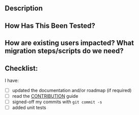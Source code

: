 ## Description


## How Has This Been Tested?
<!--- Please describe in detail how you tested your changes. -->
<!--- Include details of your testing environment, and the tests you ran to -->
<!--- see how your change affects other areas of the code, etc. -->


## How are existing users impacted? What migration steps/scripts do we need?


## Checklist:

I have:

- [ ] updated the documentation and/or roadmap (if required)
- [ ] read the [CONTRIBUTION](https://github.com/openfaas/faas/blob/master/CONTRIBUTING.md) guide
- [ ] signed-off my commits with `git commit -s`
- [ ] added unit tests
